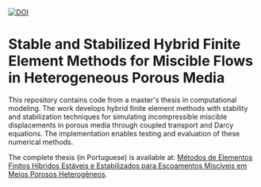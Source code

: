 [![DOI](https://zenodo.org/badge/337113645.svg)](https://zenodo.org/doi/10.5281/zenodo.10196483)

# Stable and Stabilized Hybrid Finite Element Methods for Miscible Flows in Heterogeneous Porous Media

This repository contains code from a master's thesis in computational modeling. The work develops hybrid finite element methods with stability and stabilization techniques for simulating incompressible miscible displacements in porous media through coupled transport and Darcy equations. The implementation enables testing and evaluation of these numerical methods.

The complete thesis (in Portuguese) is available at: [Métodos de Elementos Finitos Híbridos Estáveis e Estabilizados para Escoamentos Miscíveis em Meios Porosos Heterogêneos](http://repositorio.ufjf.br:8080/jspui/bitstream/ufjf/13092/1/gabrielbrandaodemiranda.pdf).
